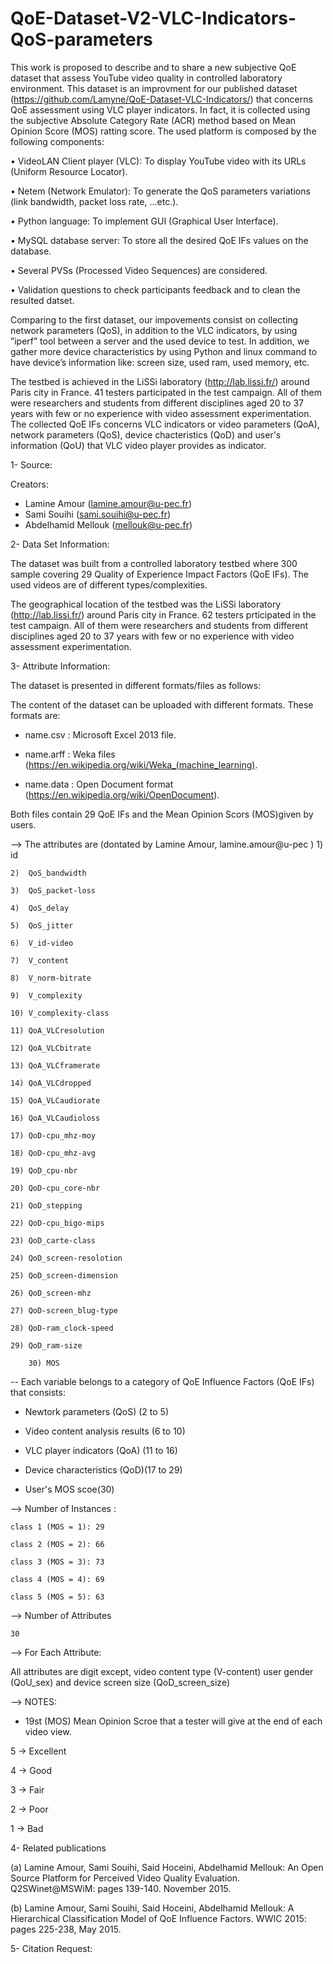 # QoE-Dataset-V2-VLC-Indicators-QoS-parameters

This work is proposed to describe and to share a new subjective QoE dataset that assess YouTube video quality in controlled
laboratory environment. This dataset is an improvment for our published dataset (https://github.com/Lamyne/QoE-Dataset-VLC-Indicators/) that concerns QoE assessment using VLC player indicators. In fact, it is collected using the subjective Absolute Category Rate (ACR) method based on Mean Opinion Score (MOS) ratting score. The used platform is composed by the following components:

• VideoLAN  Client  player  (VLC):  To  display  YouTube video with its URLs (Uniform Resource Locator).

• Netem (Network Emulator): To generate the QoS parameters variations (link bandwidth, packet loss rate, ...etc.).

• Python  language:  To  implement  GUI  (Graphical  User Interface).

• MySQL database server: To store all the desired QoE IFs values on the database.

• Several PVSs (Processed Video Sequences) are considered.

• Validation questions to check participants feedback and to clean the resulted datset.


Comparing to the first dataset, our impovements consist on collecting network parameters (QoS), in addition to the VLC indicators, by  using ”iperf” tool between  a server  and  the  used  device  to  test. In addition, we gather more device  characteristics by using  Python  and  linux command to have device’s information like: screen size, used ram, used memory, etc.



The testbed is achieved in the LiSSi laboratory (http://lab.lissi.fr/) around Paris city in France. 41 testers participated in the test campaign. All of them were researchers and students from different disciplines aged 20 to 37 years with few or no experience with video assessment experimentation. The collected QoE IFs concerns  VLC indicators or video parameters (QoA), network parameters (QoS), device chacteristics (QoD) and user's information (QoU) that VLC video player provides as indicator.



1- Source:

Creators: 
- Lamine Amour (lamine.amour@u-pec.fr) 
- Sami Souihi (sami.souihi@u-pec.fr) 
- Abdelhamid Mellouk (mellouk@u-pec.fr)

2- Data Set Information:

The dataset was built from a controlled laboratory testbed where 300 sample covering 29 Quality of Experience Impact Factors (QoE IFs). 
The used videos are of different types/complexities.

The geographical location of the testbed was the LiSSi laboratory (http://lab.lissi.fr/) around Paris city in France. 62 testers 
prticipated in the test campaign. All of them were researchers and students from different disciplines aged 20 to 37 years with
few or no experience with video assessment experimentation.

3- Attribute Information:

The dataset is presented in different formats/files as follows:

The content of the dataset can be uploaded with different formats. These formats are: 

- name.csv : Microsoft Excel 2013 file.

- name.arff : Weka files (https://en.wikipedia.org/wiki/Weka_(machine_learning).

- name.data : Open Document format (https://en.wikipedia.org/wiki/OpenDocument).

Both files contain 29 QoE IFs and the Mean Opinion Scors (MOS)given by users. 

 --> The attributes are (dontated by Lamine Amour, 
	lamine.amour@u-pec )
 	1)  id
	
	2)  QoS_bandwidth
	
	3)  QoS_packet-loss
	
	4)  QoS_delay
	
	5)  QoS_jitter
	
	6)  V_id-video
	
	7)  V_content
	
	8)  V_norm-bitrate
	
	9)  V_complexity
	
	10) V_complexity-class
	
	11) QoA_VLCresolution
	
 	12) QoA_VLCbitrate
	
	13) QoA_VLCframerate 
	
 	14) QoA_VLCdropped
	
	15) QoA_VLCaudiorate
	
 	16) QoA_VLCaudioloss
	
 	17) QoD-cpu_mhz-moy
	
	18) QoD-cpu_mhz-avg 
	
	19) QoD_cpu-nbr
	
	20) QoD-cpu_core-nbr
	
 	21) QoD_stepping
	
	22) QoD-cpu_bigo-mips
	
	23) QoD_carte-class
	
	24) QoD_screen-resolotion
	
	25) QoD_screen-dimension
	
	26) QoD_screen-mhz
	
	27) QoD-screen_blug-type
	
	28) QoD-ram_clock-speed
	
	29) QoD_ram-size
	
        30) MOS
	

-- Each variable belongs to a category of QoE Influence Factors (QoE IFs) that consists:
	
 - Newtork parameters (QoS) (2 to 5)
	  
 - Video content analysis results (6 to 10)
	  
 - VLC player indicators (QoA) (11 to 16)
	  
 - Device characteristics  (QoD)(17 to 29)
	  
 - User's MOS scoe(30)		  
      
      
	     
 --> Number of Instances : 

    class 1 (MOS = 1): 29  
    
    class 2 (MOS = 2): 66
    
    class 3 (MOS = 3): 73
    
    class 4 (MOS = 4): 69
    
    class 5 (MOS = 5): 63

 --> Number of Attributes 
	
	30

 --> For Each Attribute:

All attributes are digit except, video content type (V-content)  user gender (QoU_sex) and device screen size (QoD_screen_size)
	
	
 --> NOTES: 
        
- 19st (MOS) Mean Opinion Scroe that a tester will give at the end of each video view.

5 -> Excellent
	  
4 -> Good
	  
3 -> Fair
	  
2 -> Poor
	  
1 -> Bad

4- Related publications

(a) Lamine Amour, Sami Souihi, Said Hoceini, Abdelhamid Mellouk: An Open Source Platform for Perceived Video Quality Evaluation.
Q2SWinet@MSWiM: pages 139-140. November 2015.

(b) Lamine Amour, Sami Souihi, Said Hoceini, Abdelhamid Mellouk: A Hierarchical Classification Model of QoE Influence Factors. 
WWIC 2015: pages 225-238, May 2015.


5- Citation Request:


